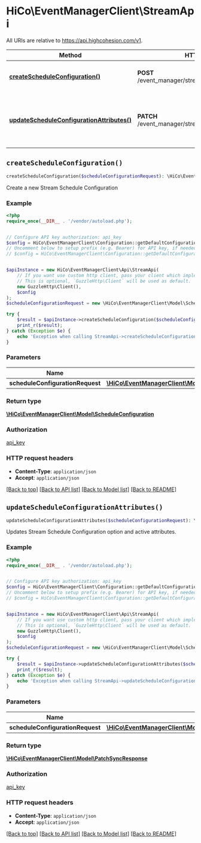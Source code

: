 # HiCo\EventManagerClient\StreamApi

All URIs are relative to https://api.highcohesion.com/v1.

Method | HTTP request | Description
------------- | ------------- | -------------
[**createScheduleConfiguration()**](StreamApi.md#createScheduleConfiguration) | **POST** /event_manager/stream/schedule_configuration | Create a new Stream Schedule Configuration
[**updateScheduleConfigurationAttributes()**](StreamApi.md#updateScheduleConfigurationAttributes) | **PATCH** /event_manager/stream/schedule_configuration | Updates Stream Schedule Configuration option and active attributes.


## `createScheduleConfiguration()`

```php
createScheduleConfiguration($scheduleConfigurationRequest): \HiCo\EventManagerClient\Model\ScheduleConfiguration
```

Create a new Stream Schedule Configuration

### Example

```php
<?php
require_once(__DIR__ . '/vendor/autoload.php');


// Configure API key authorization: api_key
$config = HiCo\EventManagerClient\Configuration::getDefaultConfiguration()->setApiKey('apiKey', 'YOUR_API_KEY');
// Uncomment below to setup prefix (e.g. Bearer) for API key, if needed
// $config = HiCo\EventManagerClient\Configuration::getDefaultConfiguration()->setApiKeyPrefix('apiKey', 'Bearer');


$apiInstance = new HiCo\EventManagerClient\Api\StreamApi(
    // If you want use custom http client, pass your client which implements `GuzzleHttp\ClientInterface`.
    // This is optional, `GuzzleHttp\Client` will be used as default.
    new GuzzleHttp\Client(),
    $config
);
$scheduleConfigurationRequest = new \HiCo\EventManagerClient\Model\ScheduleConfigurationRequest(); // \HiCo\EventManagerClient\Model\ScheduleConfigurationRequest

try {
    $result = $apiInstance->createScheduleConfiguration($scheduleConfigurationRequest);
    print_r($result);
} catch (Exception $e) {
    echo 'Exception when calling StreamApi->createScheduleConfiguration: ', $e->getMessage(), PHP_EOL;
}
```

### Parameters

Name | Type | Description  | Notes
------------- | ------------- | ------------- | -------------
 **scheduleConfigurationRequest** | [**\HiCo\EventManagerClient\Model\ScheduleConfigurationRequest**](../Model/ScheduleConfigurationRequest.md)|  | [optional]

### Return type

[**\HiCo\EventManagerClient\Model\ScheduleConfiguration**](../Model/ScheduleConfiguration.md)

### Authorization

[api_key](../../README.md#api_key)

### HTTP request headers

- **Content-Type**: `application/json`
- **Accept**: `application/json`

[[Back to top]](#) [[Back to API list]](../../README.md#endpoints)
[[Back to Model list]](../../README.md#models)
[[Back to README]](../../README.md)

## `updateScheduleConfigurationAttributes()`

```php
updateScheduleConfigurationAttributes($scheduleConfigurationRequest): \HiCo\EventManagerClient\Model\PatchSyncResponse
```

Updates Stream Schedule Configuration option and active attributes.

### Example

```php
<?php
require_once(__DIR__ . '/vendor/autoload.php');


// Configure API key authorization: api_key
$config = HiCo\EventManagerClient\Configuration::getDefaultConfiguration()->setApiKey('apiKey', 'YOUR_API_KEY');
// Uncomment below to setup prefix (e.g. Bearer) for API key, if needed
// $config = HiCo\EventManagerClient\Configuration::getDefaultConfiguration()->setApiKeyPrefix('apiKey', 'Bearer');


$apiInstance = new HiCo\EventManagerClient\Api\StreamApi(
    // If you want use custom http client, pass your client which implements `GuzzleHttp\ClientInterface`.
    // This is optional, `GuzzleHttp\Client` will be used as default.
    new GuzzleHttp\Client(),
    $config
);
$scheduleConfigurationRequest = new \HiCo\EventManagerClient\Model\ScheduleConfigurationRequest(); // \HiCo\EventManagerClient\Model\ScheduleConfigurationRequest

try {
    $result = $apiInstance->updateScheduleConfigurationAttributes($scheduleConfigurationRequest);
    print_r($result);
} catch (Exception $e) {
    echo 'Exception when calling StreamApi->updateScheduleConfigurationAttributes: ', $e->getMessage(), PHP_EOL;
}
```

### Parameters

Name | Type | Description  | Notes
------------- | ------------- | ------------- | -------------
 **scheduleConfigurationRequest** | [**\HiCo\EventManagerClient\Model\ScheduleConfigurationRequest**](../Model/ScheduleConfigurationRequest.md)|  | [optional]

### Return type

[**\HiCo\EventManagerClient\Model\PatchSyncResponse**](../Model/PatchSyncResponse.md)

### Authorization

[api_key](../../README.md#api_key)

### HTTP request headers

- **Content-Type**: `application/json`
- **Accept**: `application/json`

[[Back to top]](#) [[Back to API list]](../../README.md#endpoints)
[[Back to Model list]](../../README.md#models)
[[Back to README]](../../README.md)
